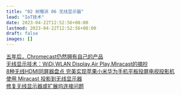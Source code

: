 ```yaml
---
title: "02 树莓派 06 无线显示器"
lead: "IoT技术"
date: 2023-04-22T12:52:56+08:00
lastmod: 2023-04-22T12:52:56+08:00
draft: false
images: []
---
```


[五年后，Chromecast仍然拥有自己的产品](https://baijiahao.baidu.com/s?id=1606963013333410350&wfr=spider&for=pc)<br>
[无线显示技术：WiDi,WLAN Display,Air Play,Miracast的摘抄](https://www.cnblogs.com/guangshan/p/4546131.html)<br>
[8种无线HDMI同屏器盘点 完美实现苹果小米华为手机平板投屏电视投影机](https://znyj.ofweek.com/news/2018-03/ART-23005-8230-30210896_2.html)<br>
[使用 Miracast 投影到无线显示器](https://support.microsoft.com/zh-cn/help/15053/windows-8-project-wireless-screen-miracast)<br>
[修复无线显示器或扩展坞连接问题](https://support.microsoft.com/zh-cn/help/4012820/windows-10-fix-connections-wireless-displays-docks)<br>
